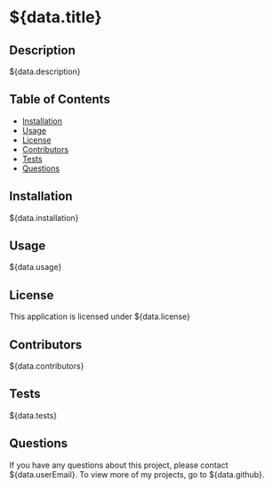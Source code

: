  # ${data.title}

  ## Description
  ${data.description}

  ## Table of Contents
  * [Installation](#installation)
  * [Usage](#usage)
  * [License](#license)
  * [Contributors](#contributors)
  * [Tests](#tests)
  * [Questions](#questions)

  ## Installation
  ${data.installation}

  ## Usage
  ${data.usage}

  ## License
  This application is licensed under ${data.license}

  ## Contributors
  ${data.contributors}

  ## Tests 
  ${data.tests}

  ## Questions
  If you have any questions about this project, please contact ${data.userEmail}. To view more of my projects, go to ${data.github}.

